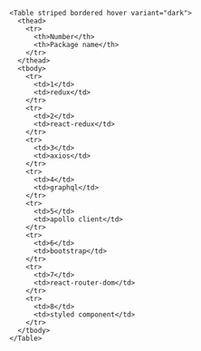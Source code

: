       <Table striped bordered hover variant="dark">
        <thead>
          <tr>
            <th>Number</th>
            <th>Package name</th>
          </tr>
        </thead>
        <tbody>
          <tr>
            <td>1</td>
            <td>redux</td>
          </tr>
          <tr>
            <td>2</td>
            <td>react-redux</td>
          </tr>
          <tr>
            <td>3</td>
            <td>axios</td>
          </tr>
          <tr>
            <td>4</td>
            <td>graphql</td>
          </tr>
          <tr>
            <td>5</td>
            <td>apollo client</td>
          </tr>
          <tr>
            <td>6</td>
            <td>bootstrap</td>
          </tr>
          <tr>
            <td>7</td>
            <td>react-router-dom</td>
          </tr>
          <tr>
            <td>8</td>
            <td>styled component</td>
          </tr>
        </tbody>
      </Table>
